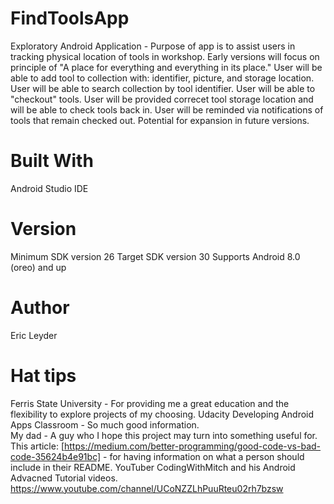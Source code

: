 # FindToolsApp
 Exploratory Android Application - Purpose of app is to assist users in tracking physical location of tools in workshop.  Early versions will focus on principle of "A place for everything and everything in its place."  User will be able to add tool to collection with: identifier, picture, and storage location.  User will be able to search collection by tool identifier.  User will be able to "checkout" tools.  User will be provided correcet tool storage location and will be able to check tools back in.  User will be reminded via notifications of tools that remain checked out.  Potential for expansion in future versions.
 
 # Built With
 Android Studio IDE
 
 # Version
 Minimum SDK version 26
 Target SDK version 30
 Supports Android 8.0 (oreo) and up
 
 # Author
 Eric Leyder
 
 # Hat tips
 Ferris State University - For providing me a great education and the flexibility to explore projects of my choosing.
 Udacity Developing Android Apps Classroom - So much good information.  
 My dad - A guy who I hope this project may turn into something useful for.
 This article: [https://medium.com/better-programming/good-code-vs-bad-code-35624b4e91bc] - for having information on what a person should include in their README.
 YouTuber CodingWithMitch and his Android Advacned Tutorial videos. https://www.youtube.com/channel/UCoNZZLhPuuRteu02rh7bzsw
